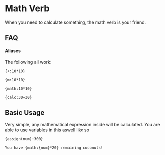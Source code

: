 # Math Verb

When you need to calculate something, the math verb is your friend.

## FAQ

#### Aliases

The following all work:

`{+:10*10}`

`{m:10*10}`

`{math:10*10}`

`{calc:30+30}`

## Basic Usage

Very simple, any mathematical expression inside will be calculated. You are
able to use variables in this aswell like so

```
{assign(num):300}

You have {math:{num}*20} remaining coconuts!
```